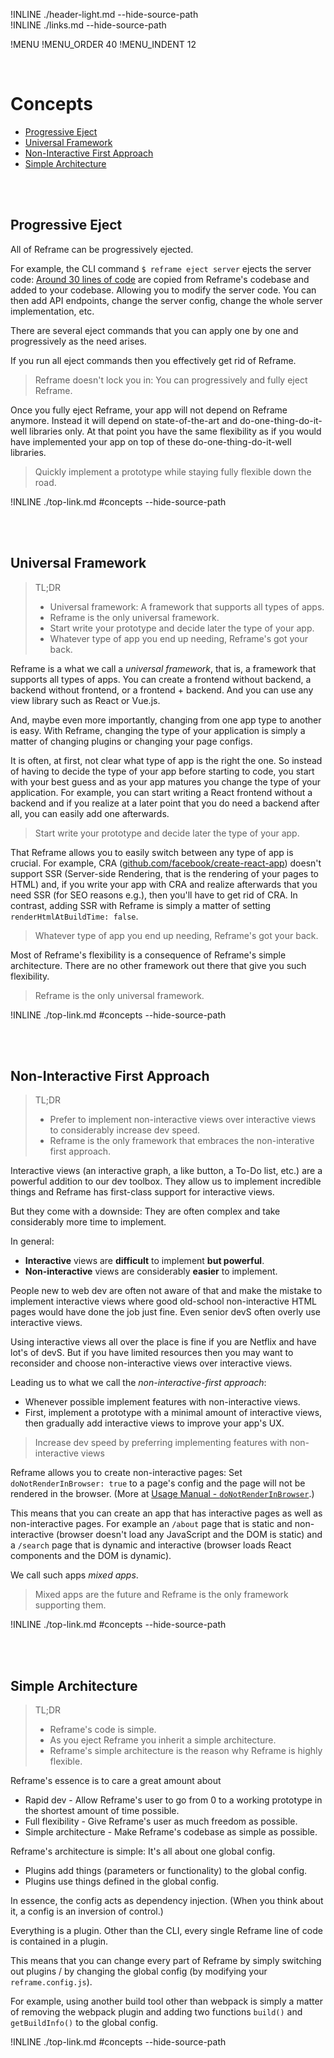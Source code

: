 !INLINE ./header-light.md --hide-source-path
<br/>
!INLINE ./links.md --hide-source-path

!MENU
!MENU_ORDER 40
!MENU_INDENT 12

<br/>

# Concepts

 - [Progressive Eject](#progressive-eject)
 - [Universal Framework](#universal-framework)
 - [Non-Interactive First Approach](#non-interactive-first-approach)
 - [Simple Architecture](#simple-architecture)

<br/>
<br/>




## Progressive Eject

All of Reframe can be progressively ejected.

For example, the CLI command `$ reframe eject server` ejects the server code:
[Around 30 lines of code](/plugins/hapi/start.js)
are copied from Reframe's codebase and added to your codebase.
Allowing you to modify the server code.
You can then
add API endpoints,
change the server config,
change the whole server implementation,
etc.

There are several eject commands that
you can apply one by one and progressively as the need arises.

If you run all eject commands then you effectively get rid of Reframe.

> Reframe doesn't lock you in: You can progressively and fully eject Reframe.

Once you fully eject Reframe, your app will not depend on Reframe anymore.
Instead it will depend on state-of-the-art and do-one-thing-do-it-well libraries only.
At that point you have the same flexibility
as if you would have implemented your app on top of these do-one-thing-do-it-well libraries.

> Quickly implement a prototype while staying fully flexible down the road.

!INLINE ./top-link.md #concepts --hide-source-path

<br/>
<br/>




## Universal Framework

> TL;DR
> - Universal framework: A framework that supports all types of apps.
> - Reframe is the only universal framework.
> - Start write your prototype and decide later the type of your app.
> - Whatever type of app you end up needing, Reframe's got your back.

Reframe is a what we call a *universal framework*, that is, a framework that supports all types of apps.
You can create a frontend without backend, a backend without frontend, or a frontend + backend.
And you can use any view library such as React or Vue.js.

And, maybe even more importantly, changing from one app type to another is easy.
With Reframe, changing the type of your application is simply a matter of changing plugins or changing your page configs.

It is often, at first, not clear what type of app is the right the one.
So instead of having to decide the type of your app before starting to code,
you start with your best guess and as your app matures you change the type of your application.
For example, you can start writing a React frontend without a backend and
if you realize at a later point that you do need a backend after all,
you can easily add one afterwards.

> Start write your prototype and decide later the type of your app.

That Reframe allows you to easily switch between any type of app is crucial.
For example, CRA
([github.com/facebook/create-react-app](https://github.com/facebook/create-react-app))
doesn't support SSR
(Server-side Rendering, that is the rendering of your pages to HTML)
and, if you write your app with CRA and realize afterwards that you need SSR (for SEO reasons e.g.),
then you'll have to get rid of CRA.
In contrast, adding SSR with Reframe is simply a matter of setting `renderHtmlAtBuildTime: false`.

> Whatever type of app you end up needing, Reframe's got your back.

Most of Reframe's flexibility is a consequence of Reframe's simple architecture.
There are no other framework out there that give you such flexibility.

> Reframe is the only universal framework.

!INLINE ./top-link.md #concepts --hide-source-path

<br/>
<br/>






## Non-Interactive First Approach

> TL;DR
> - Prefer to implement non-interactive views over interactive views to considerably increase dev speed.
> - Reframe is the only framework that embraces the non-interative first approach.

Interactive views (an interactive graph, a like button, a To-Do list, etc.) are a powerful addition to our dev toolbox.
They allow us to implement incredible things and Reframe has first-class support for interactive views.

But they come with a downside: They are often complex and take considerably more time to implement.

In general:
- **Interactive** views are **difficult** to implement **but powerful**.
- **Non-interactive** views are considerably **easier** to implement.

People new to web dev are often not aware of that and make the mistake to implement interactive views
where good old-school non-interactive HTML pages would have done the job just fine.
Even senior devS often overly use interactive views.

Using interactive views all over the place is fine if you are Netflix and have lot's of devS.
But if you have limited resources then you may want to reconsider and choose non-interactive views over interactive views.

Leading us to what we call the *non-interactive-first approach*:
 - Whenever possible implement features with non-interactive views.
 - First, implement a prototype with a minimal amount of interactive views, then gradually add interactive views to improve your app's UX.

> Increase dev speed by preferring implementing features with non-interactive views

Reframe allows you to create non-interactive pages:
Set `doNotRenderInBrowser: true` to a page's config and the page will not be rendered in the browser.
(More at [Usage Manual - `doNotRenderInBrowser`](/docs/usage-manual.md#donotrenderinbrowser).)

This means that you can create an app that has interactive pages as well as non-interactive pages.
For example an `/about` page that is static and non-interactive
(browser doesn't load any JavaScript and the DOM is static)
and a `/search` page that is dynamic and interactive
(browser loads React components and the DOM is dynamic).

We call such apps *mixed apps*.

> Mixed apps are the future and Reframe is the only framework supporting them.

!INLINE ./top-link.md #concepts --hide-source-path

<br/>
<br/>






## Simple Architecture

> TL;DR
> - Reframe's code is simple.
> - As you eject Reframe you inherit a simple architecture.
> - Reframe's simple architecture is the reason why Reframe is highly flexible.

Reframe's essence is to care a great amount about
 - Rapid dev - Allow Reframe's user to go from 0 to a working prototype in the shortest amount of time possible.
 - Full flexibility - Give Reframe's user as much freedom as possible.
 - Simple architecture - Make Reframe's codebase as simple as possible.

Reframe's architecture is simple: It's all about one global config.

 - Plugins add things (parameters or functionality) to the global config.
 - Plugins use things defined in the global config.

In essence, the config acts as dependency injection.
(When you think about it, a config is an inversion of control.)

Everything is a plugin.
Other than the CLI, every single Reframe line of code is contained in a plugin.

This means that you can change every part of Reframe
by simply switching out plugins /
by changing the global config
(by modifying your `reframe.config.js`).

For example, using another build tool other than webpack is simply a matter of removing the webpack plugin and adding two functions `build()` and `getBuildInfo()` to the global config.

!INLINE ./top-link.md #concepts --hide-source-path

<br/>
<br/>




